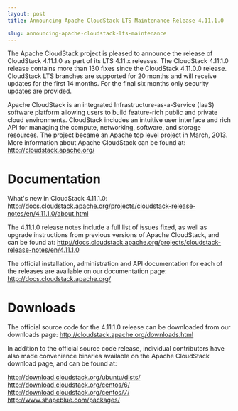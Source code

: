 ```yaml
---
layout: post
title: Announcing Apache CloudStack LTS Maintenance Release 4.11.1.0

slug: announcing-apache-cloudstack-lts-maintenance
---
```

The Apache CloudStack project is pleased to announce the release of CloudStack 4.11.1.0 as part of its LTS 4.11.x releases. The CloudStack 4.11.1.0 release contains more than 130 fixes since the CloudStack 4.11.0.0 release. CloudStack LTS branches are supported for 20 months and will receive updates for the first 14 months. For the final six months only security updates are provided.

Apache CloudStack is an integrated Infrastructure-as-a-Service (IaaS) software platform allowing users to build feature-rich public and private cloud environments. CloudStack includes an intuitive user interface and rich API for managing the compute, networking, software, and storage resources. The project became an Apache top level project in March, 2013. More information about Apache CloudStack can be found at:
http://cloudstack.apache.org/

# Documentation

What's new in CloudStack 4.11.1.0:
http://docs.cloudstack.apache.org/projects/cloudstack-release-notes/en/4.11.1.0/about.html

The 4.11.1.0 release notes include a full list of issues fixed, as well as upgrade instructions from previous versions of Apache CloudStack, and can be found at:
http://docs.cloudstack.apache.org/projects/cloudstack-release-notes/en/4.11.1.0

The official installation, administration and API documentation for each of the releases are available on our documentation page:
http://docs.cloudstack.apache.org/

# Downloads

The official source code for the 4.11.1.0 release can be downloaded from our downloads page:
http://cloudstack.apache.org/downloads.html

In addition to the official source code release, individual contributors have also made convenience binaries available on the Apache CloudStack download page, and can be found at:

http://download.cloudstack.org/ubuntu/dists/
http://download.cloudstack.org/centos/6/
http://download.cloudstack.org/centos/7/
http://www.shapeblue.com/packages/

